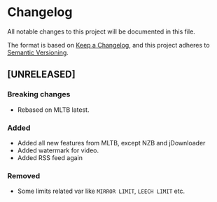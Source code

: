 # Changelog

All notable changes to this project will be documented in this file.

The format is based on [Keep a Changelog](https://keepachangelog.com/en/1.0.0/),
and this project adheres to [Semantic Versioning](https://semver.org/spec/v2.0.0.html).

## [UNRELEASED]

### Breaking changes

- Rebased on MLTB latest.

### Added

- Added all new features from MLTB, except NZB and jDownloader
- Added watermark for video.
- Added RSS feed again

### Removed

- Some limits related var like `MIRROR LIMIT`, `LEECH LIMIT` etc.